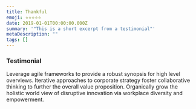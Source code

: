 ```yaml
---
title: Thankful
emoji: ⭐⭐⭐⭐⭐
date: 2019-01-01T00:00:00.000Z
summary: '"This is a short excerpt from a testimonial"'
metaDescription: ""
tags: []
---
```

### Testimonial

Leverage agile frameworks to provide a robust synopsis for high level overviews. Iterative approaches to corporate strategy foster collaborative thinking to further the overall value proposition. Organically grow the holistic world view of disruptive innovation via workplace diversity and empowerment.